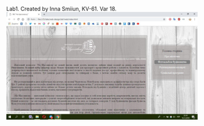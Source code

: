 Lab1.
Created by Inna Smiiun, KV-61.
Var 18.
![Alt text](https://github.com/innasmiiun/labweb/blob/master/lab1web/screens/photo_2018-12-16_22-19-25.jpg)
